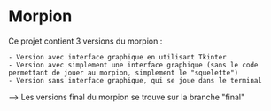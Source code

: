 # Morpion


Ce projet contient 3 versions du morpion :

    - Version avec interface graphique en utilisant Tkinter
    - Version avec simplement une interface graphique (sans le code permettant de jouer au morpion, simplement le "squelette")
    - Version sans interface graphique, qui se joue dans le terminal

--> Les versions final du morpion se trouve sur la branche "final"

